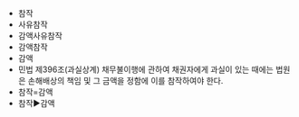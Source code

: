- 참작
- 사유참작
- 감액사유참작
- 감액참작
- 감액
- 민법 제396조(과실상계) 채무불이행에 관하여 채권자에게 과실이 있는 때에는 법원은 손해배상의 책임 및 그 금액을 정함에 이를 참작하여야 한다.
- 참작=감액
- 참작▶️감액
